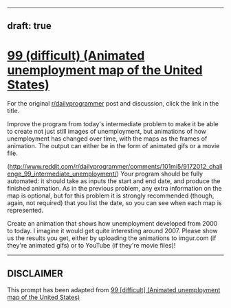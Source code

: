 ---
draft: true
----

# [99 (difficult) (Animated unemployment map of the United States)](https://www.reddit.com/r/dailyprogrammer/comments/101mpd/9172012_challenge_99_difficult_animated/)

For the original [r/dailyprogrammer](https://www.reddit.com/r/dailyprogrammer/) post and discussion, click the link in the title.

Improve the program from today's intermediate problem to make it be able to create not just still images of unemployment, but animations of how unemployment has changed over time, with the maps as the frames of animation. The output can either be in the form of animated gifs or a movie file.

(http://www.reddit.com/r/dailyprogrammer/comments/101mi5/9172012_challenge_99_intermediate_unemployment/)
Your program should be fully automated: it should take as inputs the start and end date, and produce the finished animation. As in the previous problem, any extra information on the map is optional, but for this problem it is strongly recommended (though, again, not required) that you list the date, so you can see when each map is represented. 

Create an animation that shows how unemployment developed from 2000 to today. I imagine it would get quite interesting around 2007. Please show us the results you get, either by uploading the animations to imgur.com (if they're animated gifs) or to YouTube (if they're movie files)!


----
## **DISCLAIMER**
This prompt has been adapted from [99 [difficult] (Animated unemployment map of the United States)](https://www.reddit.com/r/dailyprogrammer/comments/101mpd/9172012_challenge_99_difficult_animated/
)
